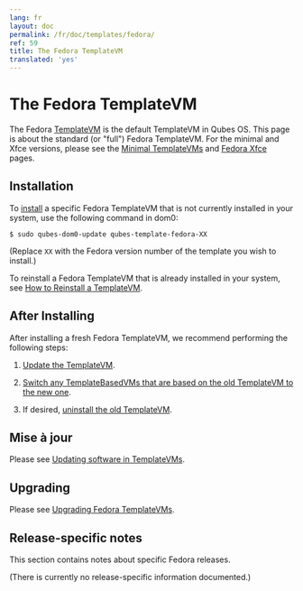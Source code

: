 ```yaml
---
lang: fr
layout: doc
permalink: /fr/doc/templates/fedora/
ref: 59
title: The Fedora TemplateVM
translated: 'yes'
---
```


# The Fedora TemplateVM

The Fedora [TemplateVM] is the default TemplateVM in Qubes OS. This page is about the standard (or "full") Fedora TemplateVM. For the minimal and Xfce versions, please see the [Minimal TemplateVMs] and [Fedora Xfce] pages.


## Installation

To [install] a specific Fedora TemplateVM that is not currently installed in your system, use the following command in dom0:

    $ sudo qubes-dom0-update qubes-template-fedora-XX

   (Replace `XX` with the Fedora version number of the template you wish to install.)

To reinstall a Fedora TemplateVM that is already installed in your system, see [How to Reinstall a TemplateVM].


## After Installing

After installing a fresh Fedora TemplateVM, we recommend performing the following steps:

1. [Update the TemplateVM].

2. [Switch any TemplateBasedVMs that are based on the old TemplateVM to the new one][switch].

3. If desired, [uninstall the old TemplateVM].


## Mise à jour

Please see [Updating software in TemplateVMs].


## Upgrading

Please see [Upgrading Fedora TemplateVMs].


## Release-specific notes

This section contains notes about specific Fedora releases.

(There is currently no release-specific information documented.)


[TemplateVM]: /fr/doc/templates/
[Fedora Xfce]: /fr/doc/templates/fedora-xfce/
[Minimal TemplateVMs]: /fr/doc/templates/minimal/
[end-of-life]: https://fedoraproject.org/wiki/Fedora_Release_Life_Cycle#Maintenance_Schedule
[supported]: /fr/doc/supported-versions/#templatevms
[How to Reinstall a TemplateVM]: /fr/doc/reinstall-template/
[Update the TemplateVM]: /fr/doc/software-update-vm/
[switch]: /fr/doc/templates/#switching
[uninstall the old TemplateVM]: /fr/doc/templates/#uninstalling
[Updating software in TemplateVMs]: /fr/doc/software-update-domu/#updating-software-in-templatevms
[Upgrading Fedora TemplateVMs]: /fr/doc/template/fedora/upgrade/
[install]: /fr/doc/templates/#installing